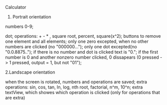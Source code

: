 Calculator

1. Portrait orientation

numbers 0-9;

dot;
operations: + - * \, square root, percent, square(x^2);
buttons to remove one element and all elements;
only one zero excepted, when no other numbers are clicked (no "000000...");
only one dot excepted(no "0.0.8875..");
if there is no number and dot is clicked text is "0.";
if the first number is 0 and another nonzero number clicked, 0 dissapears (0 pressed -> 1 pressed, output = 1, but not "01");

2.Landscape orientation

when the screen is rotated, numbers and operations are saved;
extra operations: sin, cos, tan, ln, log, nth root, factorial, n^m, 10^n;
extra textView, which showes which operation is clicked (only for operations that are extra)


